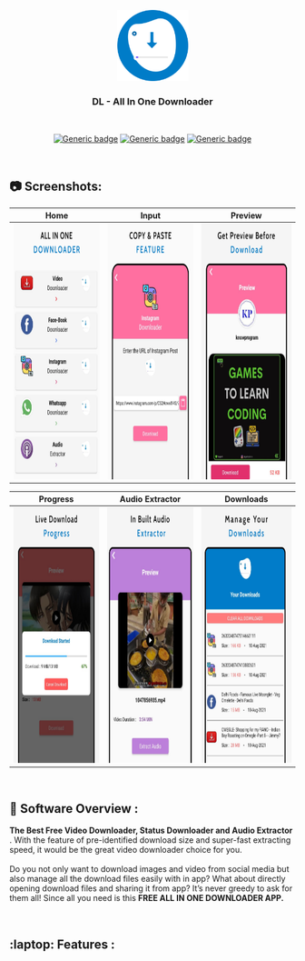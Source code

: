 <p align="center">
  <img src="https://github.com/arinmodi/Downloader/blob/master/icon.png" width=125>
</p>

<h3 align="center">
  <b> DL - All In One Downloader </b>
</h3>

<br>

<div align="center">

[![Generic badge](https://img.shields.io/badge/Platform-Android-blue.svg)](https://github.com/arinmodi/Downloader)
[![Generic badge](https://img.shields.io/badge/minSdkVersion-19-blue.svg)](https://github.com/arinmodi/Downloader)
[![Generic badge](https://img.shields.io/badge/Download-Google_Play-blue.svg)](https://play.google.com/store/apps/details?id=com.GenZ.socialmediadownloader)

</div>

<br>

## :camera: Screenshots:

Home               |  Input               | Preview              
:-------------------------:|:-------------------------:|:-------------------------:
|<img src="https://github.com/arinmodi/Downloader/blob/master/app/src/main/res/drawable/Home.png" height = 450/>|<img src="https://github.com/arinmodi/Downloader/blob/master/app/src/main/res/drawable/input.png" height = 450/>|<img src="https://github.com/arinmodi/Downloader/blob/master/app/src/main/res/drawable/preview.png" height = 450/>|

Progress               |  Audio Extractor              | Downloads           
:-------------------------:|:-------------------------:|:-------------------------:
|<img src="https://github.com/arinmodi/Downloader/blob/master/app/src/main/res/drawable/progress.png" height = 450/>|<img src="https://github.com/arinmodi/Downloader/blob/master/app/src/main/res/drawable/audio.png" height = 450/>|<img src="https://github.com/arinmodi/Downloader/blob/master/app/src/main/res/drawable/downloads.png" height = 450/>

<br>

## :eyes: Software Overview : <br>

<p> 

<b>The Best Free Video Downloader, Status Downloader and Audio Extractor </b>.  With the feature of pre-identified download size and super-fast extracting speed, it would be the great video downloader choice for you.
<br><br>Do you not only want to download images and video from social media but also manage all the download files easily with in app? What about directly opening download files and sharing it from app? It’s never greedy to ask for them all! Since all you need is this <b>FREE ALL IN ONE DOWNLOADER APP.</b>


</p>

<br>

## :laptop: Features :
